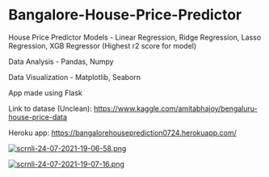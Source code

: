 # Bangalore-House-Price-Predictor

House Price Predictor Models - Linear Regression, Ridge Regression, Lasso Regression, XGB Regressor (Highest r2 score for model)

Data Analysis - Pandas, Numpy

Data Visualization - Matplotlib, Seaborn

App made using Flask

Link to datase (Unclean): https://www.kaggle.com/amitabhajoy/bengaluru-house-price-data

Heroku app: https://bangalorehouseprediction0724.herokuapp.com/

[![scrnli-24-07-2021-19-06-58.png](https://i.postimg.cc/0ycRdgtg/scrnli-24-07-2021-19-06-58.png)](https://postimg.cc/bZDBp5cL)

[![scrnli-24-07-2021-19-07-16.png](https://i.postimg.cc/QdNvM4jf/scrnli-24-07-2021-19-07-16.png)](https://postimg.cc/yk5LQTgR)
